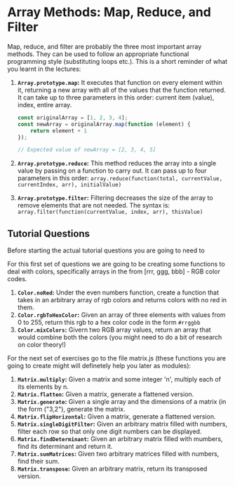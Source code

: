 # Array Methods: Map, Reduce, and Filter

Map, reduce, and filter are probably the three most important array methods. They can be used to follow an appropriate functional programming style (substituting loops etc.). This is a short reminder of what you learnt in the lectures:

1. **`Array.prototype.map`:**  It executes that function on every element within it, returning a new array with all of the values that the function returned. It can take up to three parameters in this order: current item (value), index, entire array.

    ``` javascript
    const originalArray = [1, 2, 3, 4];
    const newArray = originalArray.map(function (element) {
        return element + 1
    });

    // Expected value of newArray = [2, 3, 4, 5]
    ```

1. **`Array.prototype.reduce`:** This method reduces the array into a single value by passing on a function to carry out. It can pass up to four parameters in this order: `array.reduce(function(total, currentValue, currentIndex, arr), initialValue)`
1. **`Array.prototype.filter`:** Filtering decreases the size of the array to remove elements that are not needed. The syntax is:
     `array.filter(function(currentValue, index, arr), thisValue)`

## Tutorial Questions

Before starting the actual tutorial questions you are going to need to

For this first set of questions we are going to be creating some functions to deal with colors, specifically arrays in the from [rrr, ggg, bbb] - RGB color codes.

1. **`Color.noRed`:** Under the even numbers function, create a function that takes in an arbitrary array of rgb colors and returns colors with no red in them.
1. **`Color.rgbToHexColor`:** Given an array of three elements with values from 0 to 255, return this rgb to a hex color code in the form `#rrggbb`
1. **`Color.mixColors`:** Givern two RGB array values, return an array that would combine both the colors (you might need to do a bit of research on color theory!)

For the next set of exercises go to the file matrix.js (these functions you are going to create might will definetely help you later as modules):

1. **`Matrix.multiply`:** Given a matrix and some integer 'n', multiply each of its elements by n.
1. **`Matrix.flatten`:** Given a matrix, generate a flattened version.
1. **`Matrix.generate`:** Given a single array and the dimensions of a matrix (in the form ("3,2"), generate the matrix.
1. **`Matrix.flipHorizontal`:** Given a matrix, generate a flattened version.
1. **`Matrix.singleDigitFilter`:** Given an arbitrary matrix filled with numbers, filter each row so that only one digit numbers can be displayed.
1. **`Matrix.findDeterminant`:** Given an arbitrary matrix filled with mumbers, find its determinant and return it.
1. **`Matrix.sumMatrices`:** Given two arbitrary matrices filled with numbers, find their sum.
1. **`Matrix.transpose`:** Given an arbitrary matrix, return its transposed version.




